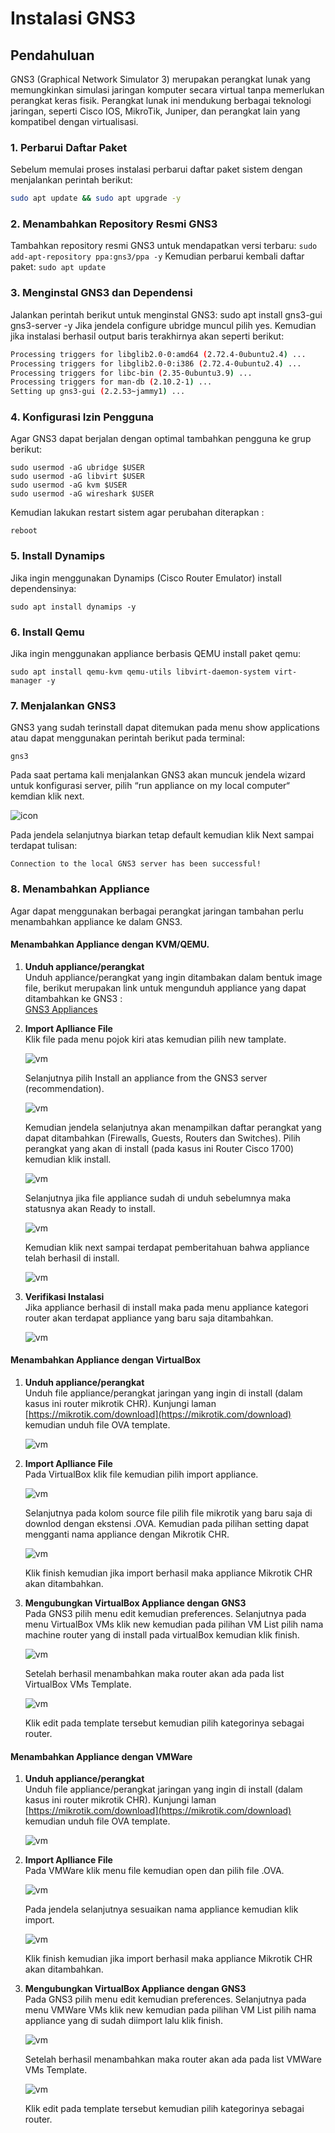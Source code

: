 # Instalasi GNS3
## Pendahuluan
GNS3 (Graphical Network Simulator 3) merupakan perangkat lunak yang memungkinkan simulasi jaringan komputer secara virtual tanpa memerlukan perangkat keras fisik. Perangkat lunak ini mendukung berbagai teknologi jaringan, seperti Cisco IOS, MikroTik, Juniper, dan perangkat lain yang kompatibel dengan virtualisasi.

### 1. Perbarui Daftar Paket
Sebelum memulai proses instalasi perbarui daftar paket sistem dengan menjalankan perintah berikut:
```bash
sudo apt update && sudo apt upgrade -y
```
### 2. Menambahkan Repository Resmi GNS3
Tambahkan repository resmi GNS3 untuk mendapatkan versi terbaru: 
```sudo add-apt-repository ppa:gns3/ppa -y```
Kemudian perbarui kembali daftar paket:
```sudo apt update```
### 3. Menginstal GNS3 dan Dependensi
Jalankan perintah berikut untuk menginstal GNS3:
sudo apt install gns3-gui gns3-server -y 
Jika jendela configure ubridge muncul pilih yes. Kemudian jika instalasi berhasil output baris terakhirnya akan seperti berikut:
```bash
Processing triggers for libglib2.0-0:amd64 (2.72.4-0ubuntu2.4) ...
Processing triggers for libglib2.0-0:i386 (2.72.4-0ubuntu2.4) ...
Processing triggers for libc-bin (2.35-0ubuntu3.9) ...
Processing triggers for man-db (2.10.2-1) ...
Setting up gns3-gui (2.2.53~jammy1) ...
   ```
### 4. Konfigurasi Izin Pengguna
Agar GNS3 dapat berjalan dengan optimal tambahkan pengguna ke grup berikut:
```
sudo usermod -aG ubridge $USER 
sudo usermod -aG libvirt $USER 
sudo usermod -aG kvm $USER 
sudo usermod -aG wireshark $USER
```
Kemudian lakukan restart sistem agar perubahan diterapkan :
```
reboot
```
### 5. Install Dynamips
Jika ingin menggunakan Dynamips (Cisco Router Emulator) install dependensinya:
```
sudo apt install dynamips -y
```
### 6. Install Qemu
Jika ingin menggunakan appliance berbasis QEMU install paket qemu:
```
sudo apt install qemu-kvm qemu-utils libvirt-daemon-system virt-manager -y
``` 
### 7. Menjalankan GNS3
GNS3 yang sudah terinstall dapat ditemukan pada menu show applications atau dapat menggunakan perintah berikut pada terminal:
```
gns3
```
Pada saat pertama kali menjalankan GNS3 akan muncuk jendela wizard untuk konfigurasi server, pilih “run appliance on my local computer“ kemdian klik next.

![icon](img/gns3/wizard.png)

Pada jendela selanjutnya biarkan tetap default kemudian klik Next sampai terdapat tulisan:
```
Connection to the local GNS3 server has been successful!
```

### 8. Menambahkan Appliance
Agar dapat menggunakan berbagai perangkat jaringan tambahan perlu menambahkan appliance ke dalam GNS3.
#### Menambahkan Appliance dengan KVM/QEMU.
1. **Unduh appliance/perangkat**<br>
   Unduh appliance/perangkat yang ingin ditambakan dalam bentuk image file, berikut merupakan link untuk mengunduh appliance yang dapat ditambahkan ke GNS3 : <br>
   [GNS3 Appliances](https://drive.google.com/drive/folders/11kxYYAD8n3Cxyt0CfGPoh1dDqR3BnVNu?usp=sharing)

2. **Import Aplliance File**<br>
   Klik file pada menu pojok kiri atas kemudian pilih new tamplate.

   ![vm](img/gns3/new_template.png)

   Selanjutnya pilih Install an appliance from the GNS3 server (recommendation).
   
   ![vm](img/gns3/recomendation.png)
   
   Kemudian jendela selanjutnya akan menampilkan daftar perangkat yang dapat ditambahkan (Firewalls, Guests, Routers dan Switches).
   Pilih perangkat yang akan di install (pada kasus ini Router Cisco 1700) kemudian klik install.
   
   ![vm](img/gns3/router_list.png)
    
   Selanjutnya jika file appliance sudah di unduh sebelumnya maka statusnya akan Ready to install. 
   
   ![vm](img/gns3/ready.png)
   
   Kemudian klik next sampai terdapat pemberitahuan bahwa appliance telah berhasil di install.
   
   ![vm](img/gns3/success.png)
   
3. **Verifikasi Instalasi**<br>
   Jika appliance berhasil di install maka pada menu appliance kategori router akan terdapat appliance yang baru saja ditambahkan.
   
   ![vm](img/gns3/verif.png)
   

#### Menambahkan Appliance dengan VirtualBox

1. **Unduh appliance/perangkat**<br>
   Unduh file appliance/perangkat jaringan yang ingin di install (dalam kasus ini router mikrotik CHR). Kunjungi laman [https://mikrotik.com/download](https://mikrotik.com/download) kemudian unduh file OVA template.

   ![vm](img/gns3/unduh%20app.png)

2. **Import Aplliance File**<br>
   Pada VirtualBox klik file kemudian pilih import appliance.
   
   ![vm](img/gns3/import_vb.png)

   Selanjutnya pada kolom source file pilih file mikrotik yang baru saja di downlod dengan ekstensi .OVA. Kemudian pada pilihan setting dapat mengganti nama appliance dengan Mikrotik CHR.
   
   ![vm](img/gns3/setting_vb.png)
   
   Klik finish kemudian jika import berhasil maka appliance Mikrotik CHR akan ditambahkan.

3. **Mengubungkan VirtualBox Appliance dengan GNS3**<br>
   Pada GNS3 pilih menu edit kemudian preferences. Selanjutnya pada menu VirtualBox VMs klik new kemudian pada pilihan VM List pilih nama machine router yang di install pada virtualBox kemudian klik finish.

   ![vm](img/gns3/new_vb.png)
    
   Setelah berhasil menambahkan maka router akan ada pada list VirtualBox VMs Template.
   
   ![vm](img/gns3/succ_vb.png)
   
   Klik edit pada template tersebut kemudian pilih kategorinya sebagai router.

#### Menambahkan Appliance dengan VMWare

1. **Unduh appliance/perangkat**<br>
   Unduh file appliance/perangkat jaringan yang ingin di install (dalam kasus ini router mikrotik CHR). Kunjungi laman [https://mikrotik.com/download](https://mikrotik.com/download) kemudian unduh file OVA template.

   ![vm](img/gns3/unduh%20app.png)

2. **Import Aplliance File**<br>
   Pada VMWare klik menu file kemudian open dan pilih file .OVA.
   
   ![vm](img/gns3/import_vmw.png)

   Pada jendela selanjutnya sesuaikan nama appliance kemudian klik import.
   
   ![vm](img/gns3/new_vmw.png)
   
   Klik finish kemudian jika import berhasil maka appliance Mikrotik CHR akan ditambahkan.

3. **Mengubungkan VirtualBox Appliance dengan GNS3**<br>
   Pada GNS3 pilih menu edit kemudian preferences. Selanjutnya pada menu VMWare VMs klik new kemudian pada pilihan VM List pilih nama appliance yang di sudah diimport lalu klik finish.

   ![vm](img/gns3/succ_vmw.png)
    
   Setelah berhasil menambahkan maka router akan ada pada list VMWare VMs Template.
   
   ![vm](img/gns3/succ2_vmw.png)
   
   Klik edit pada template tersebut kemudian pilih kategorinya sebagai router.
